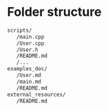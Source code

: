 # Folder structure

```txt
scripts/
   /main.cpp
   /User.cpp
   /User.h
   /README.md
   /...
examples_doc/
   /User.md
   /main.md
   /README.md
external_resources/
   /README.md
```
